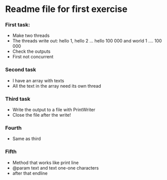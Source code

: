 # Readme file for first exercise

### First task: 
* Make two threads
* The threads write out: hello 1, hello 2 ... hello 100 000 and world 1 .... 100 000
* Check the outputs
* First not concurrent

### Second task

* I have an array with texts
* All the text in the array need its own thread

### Third task
* Write the output to a file with PrintWriter
* Close the file after the write!

### Fourth

* Same as third 

### Fifth
* Method that works like print line
* @param text and text one-one characters
* after that endline